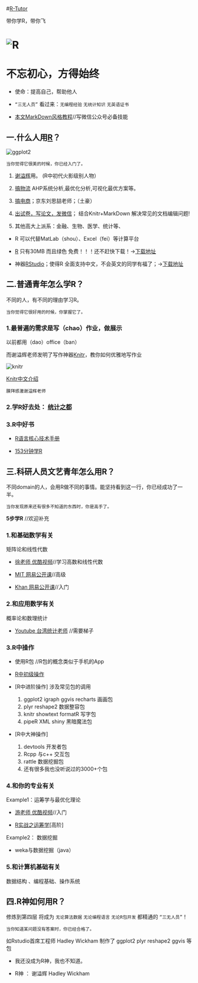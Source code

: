 #[R-Tutor](http://cran.r-project.org/doc/contrib/Liu-FAQ.pdf)

带你学R，带你飞

![R](https://pbs.twimg.com/profile_images/508630159461580801/SPEYeilx_400x400.jpeg)
=======

# 不忘初心，方得始终

 * 使命：提高自己，帮助他人

 * `“三无人员”` 看过来：`无编程经验` `无统计知识` `无英语证书`

 * [本文MarkDown风格教程](https://github.com/harryprince/R-Tutor/tree/master/R-MarkDown)//写微信公众号必备技能

## 一.什么人用[R](http://mirror.bjtu.edu.cn/cran/)？

![ggplot2](https://github.com/harryprince/R-Tutor/blob/master/R%26ggplot2/气泡图.png)

`当你觉得它很美的时候，你已经入门了。`


1. [谢溢辉](http://yihui.name/cn/)用。 (R中初代火影级别人物）

2. [搞物流]() AHP系统分析,最优化分析,可视化最优方案等。

3. [搞电商](http://www.bjt.name/2014/09/mail-from-audience/)；京东刘思喆老师；（土豪）

4. [出试卷，写论文，发微信](http://www.loyhome.com/%E6%9C%89%E8%B6%A3%E7%9A%84r%E5%8C%85-%E8%AF%95%E5%8D%B7%E7%94%9F%E6%88%90%E5%99%A8-2/)； 结合Knitr+MarkDown 解决常见的文档编辑问题! 

5. 其他高大上派系：金融、生物、医学、统计等、

* R 可以代替MatLab（shou）、Excel（fei）等计算平台

* [R](http://mirror.bjtu.edu.cn/cran/)
只有30MB 而且绿色 免费！！！还不赶快下载！→[下载地址](http://mirror.bjtu.edu.cn/cran/)

* 神器[RStudio](http://www.rstudio.com/products/rstudio/download/)；使得R 全面支持中文，不会英文的同学有福了；→[下载地址](http://www.rstudio.com/products/rstudio/download/)

## 二.普通青年怎么学R？

不同的人，有不同的理由学习R。

`当你觉得它很好用的时候，你掌握它了。`


### 1.最普遍的需求是写（chao）作业，做展示

以前都用（dao）office（ban）

而谢溢辉老师发明了写作神器[Knitr](http://yihui.name/knitr/)，教你如何优雅地写作业

![knitr](http://yihui.name/knitr/images/knit-logo.png)

[Knitr中文介绍]( http://cos.name/tag/knitr/)

```
膜拜感激谢溢辉老师
```

### 2.学R好去处：  [统计之都](http://cos.name)


### 3.R中好书 

* [R语言核心技术手册](http://item.jd.com/11520666.html?utm_source=p.yiqifa.com&utm_medium=tuiguang&utm_campaign=t_1_755954&utm_term=42fad2096e0d4ec99989abb0855e0248)

* [153分钟学R](http://cran.r-project.org/doc/contrib/Liu-FAQ.pdf)

## 三.科研人员文艺青年怎么用R？

不同domain的人，会用R做不同的事情。能坚持看到这一行，你已经成功了一半。

`当你发现原来还有很多不知道的东西时，你是高手了。`


**5步学R**   //欢迎补充

### 1.和基础数学有关

矩阵论和线性代数

* [徐老师 优酷视频](http://i.youku.com/u/UMTIwMTA4MDczNg==)//学习高数和线性代数

* [MIT 网易公开课](http://v.163.com/special/opencourse/daishu.html)//高级

* [Khan 网易公开课](http://v.163.com/special/Khan/linearalgebra.html)//入门

### 2.和应用数学有关

 概率论和数理统计

* [Youtube 台湾统计老师](https://www.youtube.com/channel/UCp4PY14p-zim26ACwfCzTvQ) //需要梯子

### 3.R中操作

* 使用R包 //R包的概念类似于手机的App

* [R中初级操作](https://github.com/harryprince/R-Tutor/tree/master/R%26Matrix)

* [R中进阶操作] 涉及常见包的调用

	1. ggplot2 igraph ggvis recharts 画画包
	2. plyr reshape2 数据整容包
	3. knitr showtext formatR 写字包
	4. pipeR XML shiny 黑暗魔法包	
	
* [R中大神操作]
	1.	devtools 开发者包
	2. Rcpp   与c++ 交互包
	3. rattle 数据挖掘包
	4. 还有很多我也没听说过的3000+个包
	
### 4.和你的专业有关

Example1：运筹学与最优化理论 

* [游老师 优酷视频](http://i.youku.com/u/UMjA2MTkyNTA0/videos)//入门

*  [R实战之运筹学](https://github.com/harryprince/Operation-Research-with-R)[高阶]

Example2： 数据挖掘

* weka与数据挖掘（java） 

### 5.和计算机基础有关

数据结构 、编程基础、操作系统

## 四.R神如何用R？

修炼到第四层 将成为 `无论算法数据` `无论编程语言` `无论R包开发` 都精通的 `“三无人员”`！

`当你知道某问题没有答案时，你已经合格了。`

如Rstudio首席工程师 Hadley Wickham 制作了 ggplot2 plyr reshape2 ggvis 等包

* 我还没成为R神，我也不知道。

* R神 ： 谢溢辉     Hadley Wickham 

